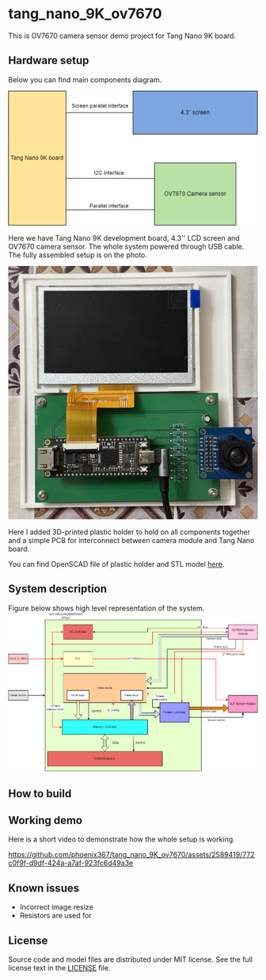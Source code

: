 # tang_nano_9K_ov7670
This is OV7670 camera sensor demo project for Tang Nano 9K board.

## Hardware setup
Below you can find main components diagram.

![Components diagram](./doc/images/main_components.drawio.png "Title")

Here we have Tang Nano 9K development board, 4.3'' LCD screen and OV7670 camera sensor.
The whole system powered through USB cable. The fully assembled setup is on the photo.

![Board photo](./doc/images/board_photo.jpg "Board photo")

Here I added 3D-printed plastic holder to hold on all components together and
a simple PCB for interconnect between camera module and Tang Nano board.

You can find OpenSCAD file of plastic holder and STL model [here](physical).


## System description

Figure below shows high level representation of the system.
![System components](./doc/images/system_structure.drawio.png)

## How to build


## Working demo

Here is a short video to demonstrate how the whole setup is working.

https://github.com/phoenix367/tang_nano_9K_ov7670/assets/2589419/772c0f9f-d9df-424a-a7af-923fc6d49a3e

## Known issues

* Incorrect image resize
* Resistors are used for 

## License

Source code and model files are distributed under MIT license. See the full license
text in the [LICENSE](LICENSE) file.
